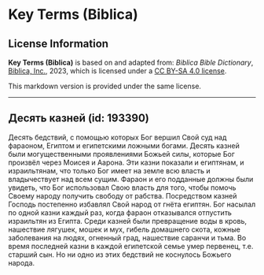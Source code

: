 # Key Terms (Biblica)

## License Information

**Key Terms (Biblica)** is based on and adapted from: _Biblica Bible Dictionary_, [Biblica, Inc.](https://www.biblica.com/), 2023, which is licensed under a [CC BY-SA 4.0 license](https://creativecommons.org/licenses/by-sa/4.0/legalcode.en).

This markdown version is provided under the same license.



--------------------------------

## Десять казней (id: 193390)

Десять бедствий, с помощью которых Бог вершил Свой суд над фараоном, Египтом и египетскими ложными богами. Десять казней были могущественными проявлениями Божьей силы, которые Бог произвёл через Моисея и Аарона. Эти казни показали и египтянам, и израильтянам, что только Бог имеет на земле всю власть и владычествует над всем сущим. Фараон и его подданные должны были увидеть, что Бог использовал Свою власть для того, чтобы помочь Своему народу получить свободу от рабства. Посредством казней Господь постепенно избавлял Свой народ от гнёта египтян. Бог насылал по одной казни каждый раз, когда фараон отказывался отпустить израильтян из Египта. Среди казней были превращение воды в кровь, нашествие лягушек, мошек и мух, гибель домашнего скота, кожные заболевания на людях, огненный град, нашествие саранчи и тьма. Во время последней казни в каждой египетской семье умер первенец, т.е. старший сын. Но ни одно из этих бедствий не коснулось Божьего народа.


